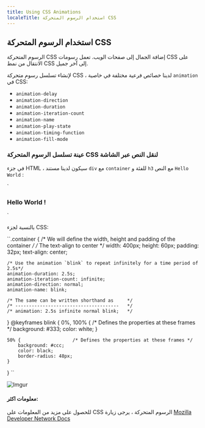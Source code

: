 ```yaml
---
title: Using CSS Animations
localeTitle: استخدام الرسوم المتحركة CSS
---
```

## استخدام الرسوم المتحركة CSS

الرسوم المتحركة CSS إضافة الجمال إلى صفحات الويب. تعمل رسومات CSS على الانتقال من نمط CSS إلى آخر جميل.

لإنشاء تسلسل رسوم متحركة CSS ، لدينا خصائص فرعية مختلفة في خاصية `animation` في CSS:

*   `animation-delay`
*   `animation-direction`
*   `animation-duration`
*   `animation-iteration-count`
*   `animation-name`
*   `animation-play-state`
*   `animation-timing-function`
*   `animation-fill-mode`

### عينة تسلسل الرسوم المتحركة CSS لنقل النص عبر الشاشة

في جزء HTML ، سيكون لدينا مستند `div` مع `container` للفئة و `h3` مع النص `Hello World` :

 `
<div class="container"> 
    <h3> Hello World ! </h3> 
 </div> 
` 

بالنسبة لجزء CSS:

 ``.container { 
    /* We will define the width, height and padding of the container */ 
    /* The text-align to center */ 
    width: 400px; 
    height: 60px; 
    padding: 32px; 
    text-align: center; 
 
    /* Use the animation `blink` to repeat infinitely for a time period of 2.5s*/ 
    animation-duration: 2.5s; 
    animation-iteration-count: infinite; 
    animation-direction: normal; 
    animation-name: blink; 
 
    /* The same can be written shorthand as     */ 
    /* --------------------------------------   */ 
    /* animation: 2.5s infinite normal blink;   */ 
 } 
 @keyframes blink { 
    0%, 100% {              /* Defines the properties at these frames */ 
        background: #333; 
        color: white; 
    } 
 
    50% {                   /* Defines the properties at these frames */ 
        background: #ccc; 
        color: black; 
        border-radius: 48px; 
    } 
 } 
`` 

![Imgur](https://imgur.com/sczZjwm.gif)

#### معلومات اكثر:

للحصول على مزيد من المعلومات على CSS الرسوم المتحركة ، يرجى زيارة [Mozilla Developer Network Docs](https://developer.mozilla.org/en-US/docs/Web/CSS/CSS_Animations/Using_CSS_animations)
